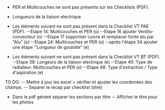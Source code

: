 - PER et Multicouches ne sont pas présents sur les Checklists (PDF).
- Longueurs de la liaison electrique


- Les éléments suivant ne sont pas présent dans la Checklist VT PAE (PDF). 
  --Etape 14: Multicouches et PER (o)
  --Etape 16 ajouter Ventilo-convecteur  (o)
  --Etape 17 supprimer cuivre et remplacer fonte alu par "Alu" (o)
  --Etape 24: Multicouches et PER (o)
  --aprés l'étape 34 ajouter une étape ''Longueur de goulotte" (e)

- Les éléments suivant ne sont pas présent dans la Checklist VT BT (PDF). 
  --Etape 38: Longeurs de la liaison electrique (e)
  --Etape 40: Type de radiateur: Multicouches et PER (o)
  --Etape 48: Type d'extraction / Type d'aspiration (e)



TO DO:
-- Mettre à jour les excel + vérifier et ajuster les coordonées des champs.
-- Separer le récap par checklist (titre)
+ Dans le pdf généré séparer les sections par titre
-- Afficher le titre pour les photos